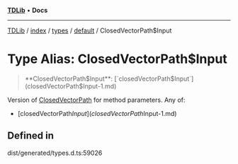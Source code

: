 [**TDLib**](../../../../../../README.md) • **Docs**

***

[TDLib](../../../../../../modules.md) / [index](../../../../../README.md) / [types](../../../README.md) / [default](../README.md) / ClosedVectorPath$Input

# Type Alias: ClosedVectorPath$Input

> **ClosedVectorPath$Input**: [`closedVectorPath$Input`](closedVectorPath$Input-1.md)

Version of [ClosedVectorPath](ClosedVectorPath.md) for method parameters.
Any of:
- [closedVectorPath$Input](closedVectorPath$Input-1.md)

## Defined in

dist/generated/types.d.ts:59026

